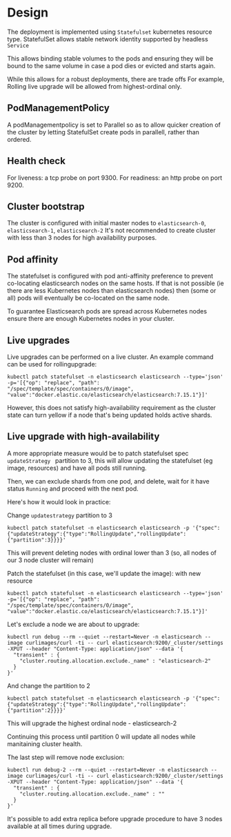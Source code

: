 # Design
The deployment is implemented using `Statefulset` kubernetes resource type.
StatefulSet allows stable network identity supported by headless `Service`

This allows binding stable volumes to the pods and ensuring they will be bound to the same volume in case a pod dies or evicted and starts again.

While this allows for a robust deployments, there are trade offs
For example, Rolling live upgrade will be allowed from highest-ordinal only. 

## PodManagementPolicy
A podManagementpolicy is set to Parallel so as to allow quicker creation of the cluster by letting StatefulSet create pods in parallell, rather than ordered.

## Health check
For liveness: a tcp probe on port 9300.
For readiness: an http probe on port 9200.

## Cluster bootstrap
The cluster is configured with initial master nodes to `elasticsearch-0`, `elasticsearch-1`, `elasticsearch-2`
It's not recommended to create cluster with less than 3 nodes for high availability purposes.

## Pod affinity
The statefulset is configured with pod anti-affinity preference to prevent co-locating elasticsearch nodes on the same hosts. If that is not possible (ie there are less Kubernetes nodes than elasticsearch nodes) then (some or all)  pods will eventually be co-located on the same node.

To guarantee Elasticsearch pods are spread across Kubernetes nodes ensure there are enough Kubernetes nodes in your cluster.

## Live upgrades
Live upgrades can be performed on a live cluster.
An example command can be used for rollingupgrade:
```
kubectl patch statefulset -n elasticsearch elasticsearch --type='json' -p='[{"op": "replace", "path": "/spec/template/spec/containers/0/image", "value":"docker.elastic.co/elasticsearch/elasticsearch:7.15.1"}]'
```

However, this does not satisfy high-availability requirement as the cluster state can turn yellow if a node that's being updated holds active shards.

## Live upgrade with high-availability
A more appropriate measure would be to patch statefulset spec `updateStrategy ` partition to 3, this will allow updating the statefulset (eg image, resources) and have all pods still running.

Then, we can exclude shards from one pod, and delete, wait for it have status `Running` and proceed with the next pod.

Here's how it would look in practice:

Change `updatestrategy` partition to 3
```
kubectl patch statefulset -n elasticsearch elasticsearch -p '{"spec":{"updateStrategy":{"type":"RollingUpdate","rollingUpdate":{"partition":3}}}}'
```
This will prevent deleting nodes with ordinal lower than 3 (so, all nodes of our 3 node cluster will remain)

Patch the statefulset (in this case, we'll update the image):
with new resource
```
kubectl patch statefulset -n elasticsearch elasticsearch --type='json' -p='[{"op": "replace", "path": "/spec/template/spec/containers/0/image", "value":"docker.elastic.co/elasticsearch/elasticsearch:7.15.1"}]'
```

Let's exclude a node we are about to upgrade:
```
kubectl run debug --rm --quiet --restart=Never -n elasticsearch --image curlimages/curl -ti -- curl elasticsearch:9200/_cluster/settings -XPUT --header "Content-Type: application/json" --data '{
  "transient" : {
    "cluster.routing.allocation.exclude._name" : "elasticsearch-2"
  }
}'
```
And change the partition to 2

```
kubectl patch statefulset -n elasticsearch elasticsearch -p '{"spec":{"updateStrategy":{"type":"RollingUpdate","rollingUpdate":{"partition":2}}}}'
```

This will upgrade the highest ordinal node - elasticsearch-2

Continuing this process until partition 0 will update all nodes while manitaining cluster health.

The last step will remove node exclusion:
```
kubectl run debug-2 --rm --quiet --restart=Never -n elasticsearch --image curlimages/curl -ti -- curl elasticsearch:9200/_cluster/settings -XPUT --header "Content-Type: application/json" --data '{
  "transient" : {
    "cluster.routing.allocation.exclude._name" : ""
  }
}'
```

It's possible to add extra replica before upgrade procedure to have 3 nodes available at all times during upgrade.
